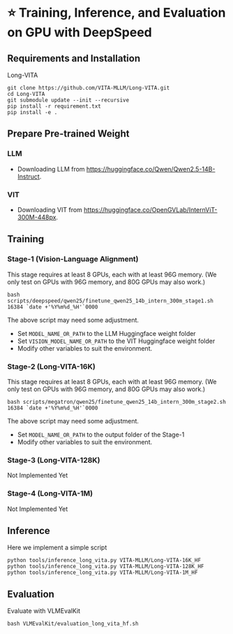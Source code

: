 
# ⭐ Training, Inference, and Evaluation on GPU with DeepSpeed
## Requirements and Installation

Long-VITA
```
git clone https://github.com/VITA-MLLM/Long-VITA.git
cd Long-VITA
git submodule update --init --recursive
pip install -r requirement.txt
pip install -e .
```

## Prepare Pre-trained Weight

### LLM
- Downloading LLM from https://huggingface.co/Qwen/Qwen2.5-14B-Instruct.

### VIT
- Downloading VIT from https://huggingface.co/OpenGVLab/InternViT-300M-448px.


## Training
### Stage-1 (Vision-Language Alignment)
This stage requires at least 8 GPUs, each with at least 96G memory.  (We only test on GPUs with 96G memory, and 80G GPUs may also work.)

```
bash scripts/deepspeed/qwen25/finetune_qwen25_14b_intern_300m_stage1.sh 16384 `date +'%Y%m%d_%H'`0000
```

The above script may need some adjustment.

- Set `MODEL_NAME_OR_PATH` to the LLM Huggingface weight folder
- Set `VISION_MODEL_NAME_OR_PATH` to the VIT Huggingface weight folder
- Modify other variables to suit the environment.

### Stage-2 (Long-VITA-16K)
This stage requires at least 8 GPUs, each with at least 96G memory. (We only test on GPUs with 96G memory, and 80G GPUs may also work.)

```
bash scripts/megatron/qwen25/finetune_qwen25_14b_intern_300m_stage2.sh 16384 `date +'%Y%m%d_%H'`0000
```

The above script may need some adjustment.

- Set `MODEL_NAME_OR_PATH` to the output folder of the Stage-1
- Modify other variables to suit the environment.


### Stage-3 (Long-VITA-128K)
Not Implemented Yet


### Stage-4 (Long-VITA-1M)
Not Implemented Yet


## Inference

Here we implement a simple script
```
python tools/inference_long_vita.py VITA-MLLM/Long-VITA-16K_HF
python tools/inference_long_vita.py VITA-MLLM/Long-VITA-128K_HF
python tools/inference_long_vita.py VITA-MLLM/Long-VITA-1M_HF
```


## Evaluation

Evaluate with VLMEvalKit
```
bash VLMEvalKit/evaluation_long_vita_hf.sh
```


